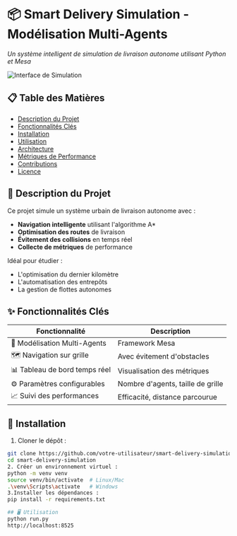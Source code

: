 # 📦 Smart Delivery Simulation - Modélisation Multi-Agents

*Un système intelligent de simulation de livraison autonome utilisant Python et Mesa*

![Interface de Simulation](simulation_interface.png)

## 📋 Table des Matières
- [Description du Projet](#description-du-projet)
- [Fonctionnalités Clés](#fonctionnalités-clés)
- [Installation](#installation)
- [Utilisation](#utilisation)
- [Architecture](#architecture)
- [Métriques de Performance](#métriques-de-performance)
- [Contributions](#contributions)
- [Licence](#licence)

## 🚀 Description du Projet

Ce projet simule un système urbain de livraison autonome avec :

- **Navigation intelligente** utilisant l'algorithme A*
- **Optimisation des routes** de livraison
- **Évitement des collisions** en temps réel
- **Collecte de métriques** de performance

Idéal pour étudier :
- L'optimisation du dernier kilomètre
- L'automatisation des entrepôts
- La gestion de flottes autonomes

## ✨ Fonctionnalités Clés

| Fonctionnalité | Description |
|---------------|-------------|
| 🧠 Modélisation Multi-Agents | Framework Mesa |
| 🗺️ Navigation sur grille | Avec évitement d'obstacles |
| 📊 Tableau de bord temps réel | Visualisation des métriques |
| ⚙️ Paramètres configurables | Nombre d'agents, taille de grille |
| 📈 Suivi des performances | Efficacité, distance parcourue |

## 🔧 Installation

1. Cloner le dépôt :
```bash
git clone https://github.com/votre-utilisateur/smart-delivery-simulation.git
cd smart-delivery-simulation
2. Créer un environnement virtuel :
python -m venv venv
source venv/bin/activate  # Linux/Mac
.\venv\Scripts\activate   # Windows
3.Installer les dépendances :
pip install -r requirements.txt

## 🖥️ Utilisation
python run.py
http://localhost:8525
